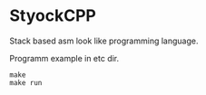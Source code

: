 # StyockCPP
Stack based asm look like programming language.

Programm example in etc dir.

~~~
make
make run
~~~

